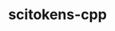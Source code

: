 ---
title: "scitokens-cpp"
layout: cache
categories: [package, develop]
meta: {"compilers": ["gcc@=11.4.0"], "num_specs": 6, "num_specs_by_stack": {"hep": 6, "root": 6}, "oss": ["ubuntu22.04"], "platforms": ["linux"], "stacks": ["hep", "root"], "targets": ["x86_64_v3"], "versions": ["1.1.2"]}
spec_details: [{"compiler": "gcc@=11.4.0", "hash": "iisljjv4d7zv2dtm72wd42wdcrdxfitg", "os": "ubuntu22.04", "platform": "linux", "size": "-", "stacks": ["hep", "root"], "tarball": "https://binaries.spack.io/develop/build_cache/linux-ubuntu22.04-x86_64_v3/gcc-11.4.0/scitokens-cpp-1.1.2/linux-ubuntu22.04-x86_64_v3-gcc-11.4.0-scitokens-cpp-1.1.2-iisljjv4d7zv2dtm72wd42wdcrdxfitg.spack", "target": "x86_64_v3", "variants": ["build_system=cmake", "build_type=Release", "cxxstd=11", "generator=make", "~ipo"], "versions": ["1.1.2"]}, {"compiler": "gcc@=11.4.0", "hash": "qkicwy4p3h4uwhnu2xgvsh6ehrkirj5l", "os": "ubuntu22.04", "platform": "linux", "size": "-", "stacks": ["hep", "root"], "tarball": "https://binaries.spack.io/develop/build_cache/linux-ubuntu22.04-x86_64_v3/gcc-11.4.0/scitokens-cpp-1.1.2/linux-ubuntu22.04-x86_64_v3-gcc-11.4.0-scitokens-cpp-1.1.2-qkicwy4p3h4uwhnu2xgvsh6ehrkirj5l.spack", "target": "x86_64_v3", "variants": ["build_system=cmake", "build_type=Release", "cxxstd=11", "generator=make", "~ipo"], "versions": ["1.1.2"]}, {"compiler": "gcc@=11.4.0", "hash": "nntdwumqo2d3cmlwnbwhopdvodkdvzko", "os": "ubuntu22.04", "platform": "linux", "size": "-", "stacks": ["hep", "root"], "tarball": "https://binaries.spack.io/develop/build_cache/linux-ubuntu22.04-x86_64_v3/gcc-11.4.0/scitokens-cpp-1.1.2/linux-ubuntu22.04-x86_64_v3-gcc-11.4.0-scitokens-cpp-1.1.2-nntdwumqo2d3cmlwnbwhopdvodkdvzko.spack", "target": "x86_64_v3", "variants": ["build_system=cmake", "build_type=Release", "cxxstd=11", "generator=make", "~ipo"], "versions": ["1.1.2"]}, {"compiler": "gcc@=11.4.0", "hash": "2syjo4v7b3dvzpjpvjzkd4qtczfwggvw", "os": "ubuntu22.04", "platform": "linux", "size": "-", "stacks": ["hep", "root"], "tarball": "https://binaries.spack.io/develop/build_cache/linux-ubuntu22.04-x86_64_v3/gcc-11.4.0/scitokens-cpp-1.1.2/linux-ubuntu22.04-x86_64_v3-gcc-11.4.0-scitokens-cpp-1.1.2-2syjo4v7b3dvzpjpvjzkd4qtczfwggvw.spack", "target": "x86_64_v3", "variants": ["build_system=cmake", "build_type=Release", "cxxstd=11", "generator=make", "~ipo"], "versions": ["1.1.2"]}, {"compiler": "gcc@=11.4.0", "hash": "lp5w7ilrojhalregn5bply6qj6kxohgr", "os": "ubuntu22.04", "platform": "linux", "size": "-", "stacks": ["hep", "root"], "tarball": "https://binaries.spack.io/develop/build_cache/linux-ubuntu22.04-x86_64_v3/gcc-11.4.0/scitokens-cpp-1.1.2/linux-ubuntu22.04-x86_64_v3-gcc-11.4.0-scitokens-cpp-1.1.2-lp5w7ilrojhalregn5bply6qj6kxohgr.spack", "target": "x86_64_v3", "variants": ["build_system=cmake", "build_type=Release", "cxxstd=11", "generator=make", "~ipo"], "versions": ["1.1.2"]}, {"compiler": "gcc@=11.4.0", "hash": "lqegcyewbcl76s33zczlaxp2ieeczqgy", "os": "ubuntu22.04", "platform": "linux", "size": "-", "stacks": ["hep", "root"], "tarball": "https://binaries.spack.io/develop/build_cache/linux-ubuntu22.04-x86_64_v3/gcc-11.4.0/scitokens-cpp-1.1.2/linux-ubuntu22.04-x86_64_v3-gcc-11.4.0-scitokens-cpp-1.1.2-lqegcyewbcl76s33zczlaxp2ieeczqgy.spack", "target": "x86_64_v3", "variants": ["build_system=cmake", "build_type=Release", "cxxstd=11", "generator=make", "~ipo"], "versions": ["1.1.2"]}]
---
